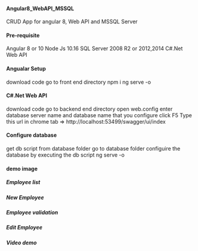 #### Angular8_WebAPI_MSSQL
CRUD App for angular 8, Web API and MSSQL Server

#### Pre-requisite
Angular 8 or 10
Node Js 10.16
SQL Server 2008 R2 or 2012,2014
C#.Net Web API

#### Angualar Setup
download code 
go to front end directory
npm i
ng serve -o

#### C#.Net Web API
download code 
go to backend end directory
open web.config
enter database server name and database name that you configure
click F5
Type this url in chrome tab => http://localhost:53499/swagger/ui/index

#### Configure database
get db script from database folder 
go to database folder
configuire the database by executing the db script
ng serve -o

#### demo image

##### Employee list


##### New Employee


##### Employee validation


##### Edit Employee


##### Video demo







